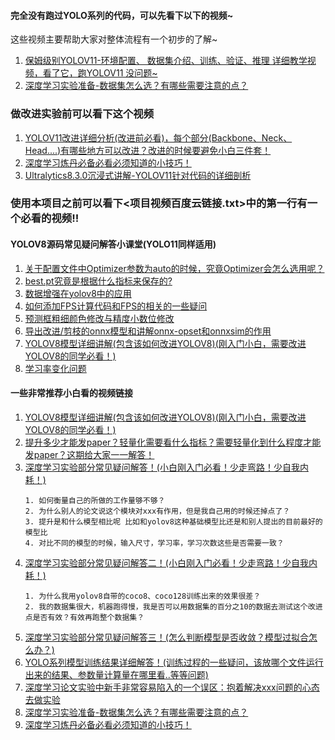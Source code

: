 #### 完全没有跑过YOLO系列的代码，可以先看下以下的视频~

这些视频主要帮助大家对整体流程有一个初步的了解~
1. [保姆级别YOLOV11-环境配置、 数据集介绍、训练、验证、推理 详细教学视频，看了它，跑YOLOV11 没问题~](https://www.bilibili.com/video/BV1VA11YBELB/)
2. [深度学习实验准备-数据集怎么选？有哪些需要注意的点？](https://www.bilibili.com/video/BV11zySYvEhs/)

### 做改进实验前可以看下这个视频

1. [YOLOV11改进详细分析(改进前必看)，每个部分(Backbone、Neck、Head....)有哪些地方可以改进？改进的时候要避免小白三件套！](https://www.bilibili.com/video/BV1GKCdYbEuz/)
2. [深度学习炼丹必备必看必须知道的小技巧！](https://www.bilibili.com/video/BV1q3SZYsExc/)
3. [Ultralytics8.3.0沉浸式讲解-YOLOV11针对代码的详细剖析](https://www.bilibili.com/video/BV19XxxeXEma/)

### 使用本项目之前可以看下<项目视频百度云链接.txt>中的第一行有一个必看的视频!!

#### YOLOV8源码常见疑问解答小课堂(YOLO11同样适用)
1. [关于配置文件中Optimizer参数为auto的时候，究竟Optimizer会怎么选用呢？](https://www.bilibili.com/video/BV1K34y1w7cZ/)
2. [best.pt究竟是根据什么指标来保存的?](https://www.bilibili.com/video/BV1jN411M7MA/)
3. [数据增强在yolov8中的应用](https://www.bilibili.com/video/BV1aQ4y1g7ah/)
4. [如何添加FPS计算代码和FPS的相关的一些疑问](https://www.bilibili.com/video/BV1Sw411g7DD/)
5. [预测框粗细颜色修改与精度小数位修改](https://www.bilibili.com/video/BV12K421a7rH/)
6. [导出改进/剪枝的onnx模型和讲解onnx-opset和onnxsim的作用](https://www.bilibili.com/video/BV1CK421e7Y3/)
7. [YOLOV8模型详细讲解(包含该如何改进YOLOV8)(刚入门小白，需要改进YOLOV8的同学必看！)](https://www.bilibili.com/video/BV1Ms421u7VH/)
8. [学习率变化问题](https://www.bilibili.com/video/BV1frnferEL1/)

#### 一些非常推荐小白看的视频链接
1. [YOLOV8模型详细讲解(包含该如何改进YOLOV8)(刚入门小白，需要改进YOLOV8的同学必看！)](https://www.bilibili.com/video/BV1Ms421u7VH/)
2. [提升多少才能发paper？轻量化需要看什么指标？需要轻量化到什么程度才能发paper？这期给大家一一解答！](https://www.bilibili.com/video/BV1QZ421M7gu/)
3. [深度学习实验部分常见疑问解答！(小白刚入门必看！少走弯路！少自我内耗！)](https://www.bilibili.com/video/BV1Bz421B7pC/)
    ```
    1. 如何衡量自己的所做的工作量够不够？
    2. 为什么别人的论文说这个模块对xxx有作用，但是我自己用的时候还掉点了？
    3. 提升是和什么模型相比呢 比如和yolov8这种基础模型比还是和别人提出的目前最好的模型比
    4. 对比不同的模型的时候，输入尺寸，学习率，学习次数这些是否需要一致？
    ```
4. [深度学习实验部分常见疑问解答二！(小白刚入门必看！少走弯路！少自我内耗！)](https://www.bilibili.com/video/BV1ZM4m1m785/)
    ```
    1. 为什么我用yolov8自带的coco8、coco128训练出来的效果很差？
    2. 我的数据集很大，机器跑得慢，我是否可以用数据集的百分之10的数据去测试这个改进点是否有效？有效再跑整个数据集？
    ```
5. [深度学习实验部分常见疑问解答三！(怎么判断模型是否收敛？模型过拟合怎么办？)](https://www.bilibili.com/video/BV11S421d76P/)
6. [YOLO系列模型训练结果详细解答！(训练过程的一些疑问，该放哪个文件运行出来的结果、参数量计算量在哪里看..等等问题)](https://www.bilibili.com/video/BV11b421J7Vx/)
7. [深度学习论文实验中新手非常容易陷入的一个误区：抱着解决xxx问题的心态去做实验](https://www.bilibili.com/video/BV1kkkvYJEHG/)
8. [深度学习实验准备-数据集怎么选？有哪些需要注意的点？](https://www.bilibili.com/video/BV11zySYvEhs/)
9. [深度学习炼丹必备必看必须知道的小技巧！](https://www.bilibili.com/video/BV1q3SZYsExc/)